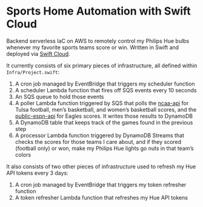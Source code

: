 # Sports Home Automation with Swift Cloud

Backend serverless IaC on AWS to remotely control my Philips Hue bulbs whenever my favorite sports teams score or win. Written in Swift and deployed via [Swift Cloud](https://github.com/swift-cloud/swift-cloud).

It currently consists of six primary pieces of infrastructure, all defined within `Infra/Project.swift`:
1. A cron job managed by EventBridge that triggers my scheduler function
2. A scheduler Lambda function that fires off SQS events every 10 seconds
3. An SQS queue to hold those events
4. A poller Lambda function triggered by SQS that polls the [ncaa-api](https://github.com/henrygd/ncaa-api) for Tulsa football, men’s basketball, and women’s basketball scores, and the [public-espn-api](https://github.com/pseudo-r/Public-ESPN-API) for Eagles scores. It writes those results to DynamoDB
5. A DynamoDB table that keeps track of the games found in the previous step
6. A processor Lambda function triggered by DynamoDB Streams that checks the scores for those teams I care about, and if they scored (football only) or won, make my Philips Hue lights go nuts in that team’s colors

It also consists of two other pieces of infrastructure used to refresh my Hue API tokens every 3 days:
1. A cron job managed by EventBridge that triggers my token refresher function
2. A token refresher Lambda function that refreshes my Hue API tokens
